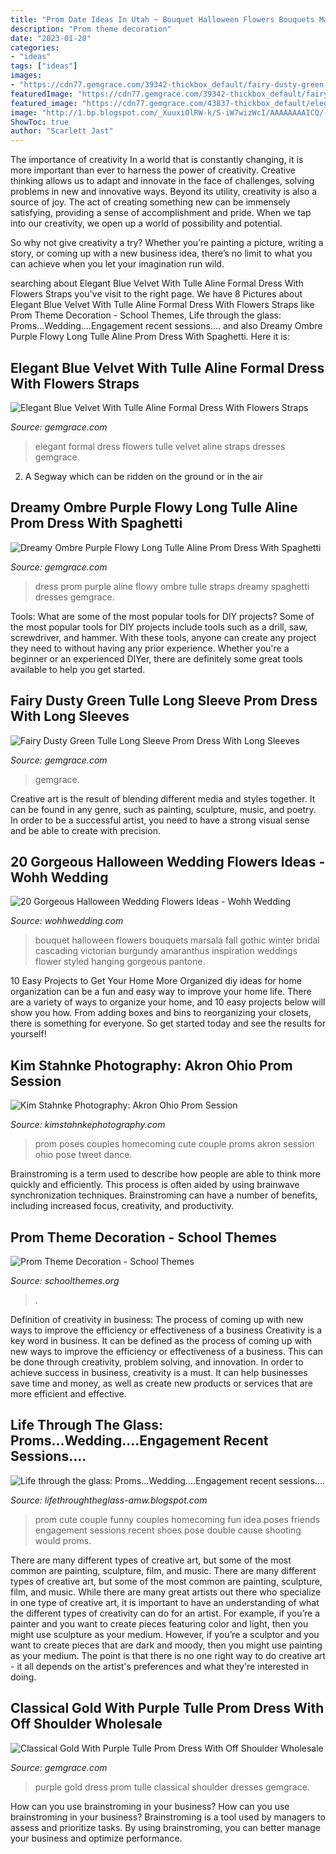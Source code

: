 ```yaml
---
title: "Prom Date Ideas In Utah ~ Bouquet Halloween Flowers Bouquets Marsala Fall Gothic Winter Bridal Cascading Victorian Burgundy Amaranthus Inspiration Weddings Flower Styled Hanging Gorgeous Pantone"
description: "Prom theme decoration"
date: "2023-01-20"
categories:
- "ideas"
tags: ["ideas"]
images:
- "https://cdn77.gemgrace.com/39342-thickbox_default/fairy-dusty-green-tulle-long-sleeve-prom-dress-with-long-sleeves.jpg"
featuredImage: "https://cdn77.gemgrace.com/39342-thickbox_default/fairy-dusty-green-tulle-long-sleeve-prom-dress-with-long-sleeves.jpg"
featured_image: "https://cdn77.gemgrace.com/43837-thickbox_default/elegant-blue-velvet-with-tulle-aline-formal-dress-with-flowers-straps.jpg"
image: "http://1.bp.blogspot.com/_XuuxiOlRW-k/S-iW7wizWcI/AAAAAAAAICQ/-7stB6d5PUw/s1600/Alisha+%26+Josh+(prom)-49.jpg"
ShowToc: true
author: "Scarlett Jast"
---
```



The importance of creativity
In a world that is constantly changing, it is more important than ever to harness the power of creativity. Creative thinking allows us to adapt and innovate in the face of challenges, solving problems in new and innovative ways.
Beyond its utility, creativity is also a source of joy. The act of creating something new can be immensely satisfying, providing a sense of accomplishment and pride. When we tap into our creativity, we open up a world of possibility and potential.

So why not give creativity a try? Whether you’re painting a picture, writing a story, or coming up with a new business idea, there’s no limit to what you can achieve when you let your imagination run wild.

	

		
searching about Elegant Blue Velvet With Tulle Aline Formal Dress With Flowers Straps you've visit to the right page. We have 8 Pictures about Elegant Blue Velvet With Tulle Aline Formal Dress With Flowers Straps like Prom Theme Decoration - School Themes, Life through the glass: Proms...Wedding....Engagement recent sessions.... and also Dreamy Ombre Purple Flowy Long Tulle Aline Prom Dress With Spaghetti. Here it is:
		
    
## Elegant Blue Velvet With Tulle Aline Formal Dress With Flowers Straps

<img loading=lazy src="https://cdn77.gemgrace.com/43837-thickbox_default/elegant-blue-velvet-with-tulle-aline-formal-dress-with-flowers-straps.jpg" onerror="this.onerror=null;this.src='https://tse3.mm.bing.net/th?id=OIP.eZqgjXpJNHl-1tBXn9MZrwHaJH&amp;pid=15.1';" alt="Elegant Blue Velvet With Tulle Aline Formal Dress With Flowers Straps">

_Source: gemgrace.com_

>elegant formal dress flowers tulle velvet aline straps dresses gemgrace. 

	

2. A Segway which can be ridden on the ground or in the air

    
## Dreamy Ombre Purple Flowy Long Tulle Aline Prom Dress With Spaghetti

<img loading=lazy src="https://cdn77.gemgrace.com/43597-thickbox_default/dreamy-ombre-purple-flowy-long-tulle-aline-prom-dress-with-spaghetti-straps.jpg" onerror="this.onerror=null;this.src='https://tse3.mm.bing.net/th?id=OIP.Sbz2cgyQyAFZr4isNatxBAHaJH&amp;pid=15.1';" alt="Dreamy Ombre Purple Flowy Long Tulle Aline Prom Dress With Spaghetti">

_Source: gemgrace.com_

>dress prom purple aline flowy ombre tulle straps dreamy spaghetti dresses gemgrace. 

	

Tools: What are some of the most popular tools for DIY projects?
Some of the most popular tools for DIY projects include tools such as a drill, saw, screwdriver, and hammer. With these tools, anyone can create any project they need to without having any prior experience. Whether you're a beginner or an experienced DIYer, there are definitely some great tools available to help you get started.

    
## Fairy Dusty Green Tulle Long Sleeve Prom Dress With Long Sleeves

<img loading=lazy src="https://cdn77.gemgrace.com/39342-thickbox_default/fairy-dusty-green-tulle-long-sleeve-prom-dress-with-long-sleeves.jpg" onerror="this.onerror=null;this.src='https://tse4.mm.bing.net/th?id=OIP.dMmu26jAAFDJ2DBRaq1s_gHaJH&amp;pid=15.1';" alt="Fairy Dusty Green Tulle Long Sleeve Prom Dress With Long Sleeves">

_Source: gemgrace.com_

>gemgrace. 

	

Creative art is the result of blending different media and styles together. It can be found in any genre, such as painting, sculpture, music, and poetry. In order to be a successful artist, you need to have a strong visual sense and be able to create with precision.

    
## 20 Gorgeous Halloween Wedding Flowers Ideas - Wohh Wedding

<img loading=lazy src="http://wohhwedding.com/wp-content/uploads/2016/06/Halloween-Wedding-Flowers.jpg" onerror="this.onerror=null;this.src='https://tse2.mm.bing.net/th?id=OIP.oaOSxXyFz9PpM0BdKZHleAHaLH&amp;pid=15.1';" alt="20 Gorgeous Halloween Wedding Flowers Ideas - Wohh Wedding">

_Source: wohhwedding.com_

>bouquet halloween flowers bouquets marsala fall gothic winter bridal cascading victorian burgundy amaranthus inspiration weddings flower styled hanging gorgeous pantone. 

	

10 Easy Projects to Get Your Home More Organized
diy ideas for home organization can be a fun and easy way to improve your home life. There are a variety of ways to organize your home, and 10 easy projects below will show you how. From adding boxes and bins to reorganizing your closets, there is something for everyone. So get started today and see the results for yourself!

    
## Kim Stahnke Photography: Akron Ohio Prom Session

<img loading=lazy src="http://1.bp.blogspot.com/_XuuxiOlRW-k/S-iW7wizWcI/AAAAAAAAICQ/-7stB6d5PUw/s1600/Alisha+%26+Josh+(prom)-49.jpg" onerror="this.onerror=null;this.src='https://tse1.mm.bing.net/th?id=OIP.Zvz_KWvGk0mrn_u6aD17CAHaLG&amp;pid=15.1';" alt="Kim Stahnke Photography: Akron Ohio Prom Session">

_Source: kimstahnkephotography.com_

>prom poses couples homecoming cute couple proms akron session ohio pose tweet dance. 

	

Brainstroming is a term used to describe how people are able to think more quickly and efficiently. This process is often aided by using brainwave synchronization techniques. Brainstroming can have a number of benefits, including increased focus, creativity, and productivity.

    
## Prom Theme Decoration - School Themes

<img loading=lazy src="https://www.schoolthemes.org/wp-content/uploads/2020/09/prom-theme-decoration.jpg" onerror="this.onerror=null;this.src='https://tse3.mm.bing.net/th?id=OIP.7Idpc-UTtYo2HHMsMXCc2gHaE5&amp;pid=15.1';" alt="Prom Theme Decoration - School Themes">

_Source: schoolthemes.org_

>. 

	

Definition of creativity in business: The process of coming up with new ways to improve the efficiency or effectiveness of a business
Creativity is a key word in business. It can be defined as the process of coming up with new ways to improve the efficiency or effectiveness of a business. This can be done through creativity, problem solving, and innovation. 
In order to achieve success in business, creativity is a must. It can help businesses save time and money, as well as create new products or services that are more efficient and effective.

    
## Life Through The Glass: Proms...Wedding....Engagement Recent Sessions....

<img loading=lazy src="http://1.bp.blogspot.com/-F6Zb6brfShA/UXtCZUARcWI/AAAAAAAABU8/XMab8AcA_Dg/s1600/1wmDSC_4965.JPG" onerror="this.onerror=null;this.src='https://tse1.mm.bing.net/th?id=OIP.Z0gas9vF_B_SyPhWLiUGCQHaKr&amp;pid=15.1';" alt="Life through the glass: Proms...Wedding....Engagement recent sessions....">

_Source: lifethroughtheglass-amw.blogspot.com_

>prom cute couple funny couples homecoming fun idea poses friends engagement sessions recent shoes pose double cause shooting would proms. 

	

There are many different types of creative art, but some of the most common are painting, sculpture, film, and music.
There are many different types of creative art, but some of the most common are painting, sculpture, film, and music. While there are many great artists out there who specialize in one type of creative art, it is important to have an understanding of what the different types of creativity can do for an artist. For example, if you’re a painter and you want to create pieces featuring color and light, then you might use sculpture as your medium. However, if you’re a sculptor and you want to create pieces that are dark and moody, then you might use painting as your medium. The point is that there is no one right way to do creative art - it all depends on the artist's preferences and what they're interested in doing.

    
## Classical Gold With Purple Tulle Prom Dress With Off Shoulder Wholesale

<img loading=lazy src="https://cdn77.gemgrace.com/40819-thickbox_default/classical-gold-with-purple-tulle-prom-dress-with-off-shoulder.jpg" onerror="this.onerror=null;this.src='https://tse1.mm.bing.net/th?id=OIP.uPfcHXWKKuUj7GgVg6Y_RQHaJH&amp;pid=15.1';" alt="Classical Gold With Purple Tulle Prom Dress With Off Shoulder Wholesale">

_Source: gemgrace.com_

>purple gold dress prom tulle classical shoulder dresses gemgrace. 

	

How can you use brainstroming in your business?
How can you use brainstroming in your business? Brainstroming is a tool used by managers to assess and prioritize tasks. By using brainstroming, you can better manage your business and optimize performance.

